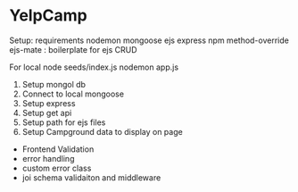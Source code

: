 # YelpCamp

Setup: requirements
nodemon
mongoose
ejs
express
npm
method-override
ejs-mate : boilerplate for ejs
CRUD

For local
node seeds/index.js
nodemon app.js

1. Setup mongol db
2. Connect to local mongoose
3. Setup express
4. Setup get api
5. Setup path for ejs files
6. Setup Campground data to display on page

- Frontend Validation
- error handling
- custom error class
- joi schema validaiton and middleware

